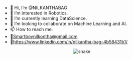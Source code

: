 - 👋 Hi, I’m @NILKANTHABAG
- 👀 I’m interested in Robotics.
- 🌱 I’m currently learning DataScience.
- 💞️ I’m looking to collaborate on Machine Learning and AI.
- 📫 How to reach me:
- 📧Smartboynilkontha@gmail.com
- 🔗https://www.linkedin.com/in/nilkantha-bag-4b58431b1/

<p align="center">
  <img src="https://github.com/AnshumanFauzdar/AnshumanFauzdar/raw/output/github-contribution-grid-snake.svg" alt="snake"></center>
</p>

<!---
NILKANTHABAG/NILKANTHABAG is a ✨ special ✨ repository because its `README.md` (this file) appears on your GitHub profile.
You can click the Preview link to take a look at your changes.
--->
